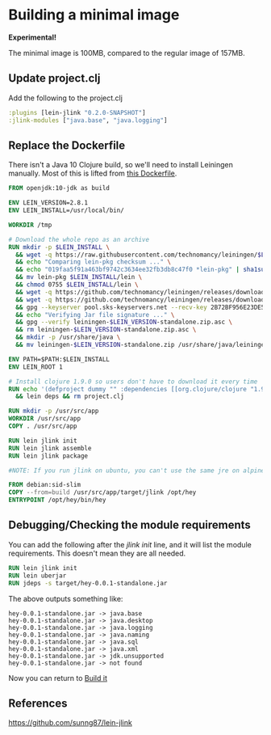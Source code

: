 # Building a minimal image

**Experimental!**

The minimal image is 100MB, compared to the regular image of 157MB. 

## Update project.clj
Add the following to the project.clj

``` clojure
:plugins [lein-jlink "0.2.0-SNAPSHOT"]
:jlink-modules ["java.base", "java.logging"]
```

## Replace the Dockerfile

There isn't a Java 10 Clojure build, so we'll need to install Leiningen manually.  Most of this is lifted from [this Dockerfile](https://github.com/Quantisan/docker-clojure/blob/master/alpine/lein/Dockerfile).

``` dockerfile
FROM openjdk:10-jdk as build

ENV LEIN_VERSION=2.8.1
ENV LEIN_INSTALL=/usr/local/bin/

WORKDIR /tmp

# Download the whole repo as an archive
RUN mkdir -p $LEIN_INSTALL \
  && wget -q https://raw.githubusercontent.com/technomancy/leiningen/$LEIN_VERSION/bin/lein-pkg \
  && echo "Comparing lein-pkg checksum ..." \
  && echo "019faa5f91a463bf9742c3634ee32fb3db8c47f0 *lein-pkg" | sha1sum -c - \
  && mv lein-pkg $LEIN_INSTALL/lein \
  && chmod 0755 $LEIN_INSTALL/lein \
  && wget -q https://github.com/technomancy/leiningen/releases/download/$LEIN_VERSION/leiningen-$LEIN_VERSION-standalone.zip \
  && wget -q https://github.com/technomancy/leiningen/releases/download/$LEIN_VERSION/leiningen-$LEIN_VERSION-standalone.zip.asc \
  && gpg --keyserver pool.sks-keyservers.net --recv-key 2B72BF956E23DE5E830D50F6002AF007D1A7CC18 \
  && echo "Verifying Jar file signature ..." \
  && gpg --verify leiningen-$LEIN_VERSION-standalone.zip.asc \
  && rm leiningen-$LEIN_VERSION-standalone.zip.asc \
  && mkdir -p /usr/share/java \
  && mv leiningen-$LEIN_VERSION-standalone.zip /usr/share/java/leiningen-$LEIN_VERSION-standalone.jar

ENV PATH=$PATH:$LEIN_INSTALL
ENV LEIN_ROOT 1

# Install clojure 1.9.0 so users don't have to download it every time
RUN echo '(defproject dummy "" :dependencies [[org.clojure/clojure "1.9.0"]])' > project.clj \
  && lein deps && rm project.clj

RUN mkdir -p /usr/src/app
WORKDIR /usr/src/app
COPY . /usr/src/app

RUN lein jlink init
RUN lein jlink assemble
RUN lein jlink package

#NOTE: If you run jlink on ubuntu, you can't use the same jre on alpine, they have incompatible libc libraries!

FROM debian:sid-slim
COPY --from=build /usr/src/app/target/jlink /opt/hey
ENTRYPOINT /opt/hey/bin/hey
```

## Debugging/Checking the module requirements

You can add the following after the *jlink init* line, and it will list the module requirements.  This doesn't mean they are all needed.
``` dockerfile
RUN lein jlink init
RUN lein uberjar
RUN jdeps -s target/hey-0.0.1-standalone.jar
```

The above outputs something like:

``` console
hey-0.0.1-standalone.jar -> java.base
hey-0.0.1-standalone.jar -> java.desktop
hey-0.0.1-standalone.jar -> java.logging
hey-0.0.1-standalone.jar -> java.naming
hey-0.0.1-standalone.jar -> java.sql
hey-0.0.1-standalone.jar -> java.xml
hey-0.0.1-standalone.jar -> jdk.unsupported
hey-0.0.1-standalone.jar -> not found
```

Now you can return to [Build it](05-create-image.md)

## References
https://github.com/sunng87/lein-jlink
